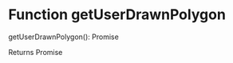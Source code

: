 # Function getUserDrawnPolygon

getUserDrawnPolygon(): Promise<RawPolygon>

Returns Promise<RawPolygon>